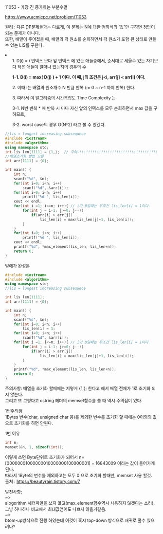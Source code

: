 11053 - 가장 긴 증가하는 부분수열

https://www.acmicpc.net/problem/11053
<p>
원리 : 다른 DP문제들과는 다르게, 이 문제는 N에 대한 점화식의 '값'만 구하면 정답이 되는 문제가 아니다.<br>
또한, 배열이 주어졌을 때, 배열의 각 원소를 순회하면서 각 원소가 포함 된 상태로 만들 수 있는 LIS를 구한다.<br>
	<li>
		<ol>1. D(i) = i 인덱스 보다 앞 인덱스 에 있는 애들중에서, 순서대로 세울수 있는 자기보다 작은 애들이 얼마나 있는지의 경우의 수</ol>
		<ol><b>1-1. D(i) = max( D(j) ) + 1 이다.  이 때, j의 조건은 j&lt;i, arr[j] &lt; arr[i] 이다.</b>	</ol>
		<ol>2. 이때 i는 배열의 원소개수 N 만큼 반복 (i= 0 ~ n-1 까지 반복) 한다.</ol>
		<ol>3. 따라서 이 알고리즘의 시간복잡도 Time Complexity 는 </ol>
		<ol>3-1. N번 반복 * 매 반복 시 마다 자신 앞의 인덱스를 모두 순회하면서 max 값을 구하므로,</ol>
		<ol>3-2. worst case의 경우 O(N^2) 라고 볼 수 있겠다.</ol>
		</li>
</p>

```c++
//lis = longest increasing subsequece
#include <iostream>
#include <algorithm>
using namespace std;
int lis_len[1111] = {1,};  // 주의~!!!!!!!!!!!!!!!!!!!!!!!!!!!!!!!!!!!!!!!!!!!!!!!!!!!!!!!!!!
//배열초기화 방법 오류
int arr[1111] = {0};

int main() {
	int n;
	scanf("%d", &n);
	for(int i=0; i<n; i++)
		scanf("%d", &arr[i]);
	for(int i=0; i<n; i++)
		printf("%d ", lis_len[i]);
	cout << endl;
	for(int i =1; i<=n; i++){ // i가 0일때는 무조건 lis_len[i] = 1이다.
		for(int j = i-1; j>=0; j--){
			if(arr[i] > arr[j])
				lis_len[i] = max(lis_len[j]+1, lis_len[i]);
		}
	}
	for(int i=0; i<n; i++)
		printf("%d ", lis_len[i]);
	cout << endl;
	printf("%d", *max_element(lis_len, lis_len+n));
	return 0;
}
```
밑에가 완성본
```c++
#include <iostream>
#include <algorithm>
using namespace std;
//lis = longest increasing subsequece

int lis_len[1111]; 
int arr[1111] = {0};

int main() {
	int n;
	scanf("%d", &n);
	for(int i=0; i<n; i++)
		lis_len[i] = 1;
	for(int i=0; i<n; i++)
		scanf("%d", &arr[i]);
	for(int i =1; i<=n; i++){ // i가 0일때는 무조건 lis_len[i] = 1이다.
		for(int j = i-1; j>=0; j--){
			if(arr[i] > arr[j])
				lis_len[i] = max(lis_len[j]+1, lis_len[i]);
		}
	}
	printf("%d", *max_element(lis_len, lis_len+n));
	return 0;
}
```
<p>
주의사항: 배열을 초기화 할때에는 저렇게 {1,}; 한다고 해서 배열 전체가 1로 초기화 되지 않는다.<br>
그리고 또 그렇다고 cstring 헤더의 memset함수를 쓸 때 역시 주의점이 있다.<br>
<p>1번주의점<br>
1Bytes 변수(char, unsigned char 등)를 제외한 변수를 초기화 할 때에는 
0이외의 값으로 초기화를 하면 안된다.</p>
<p>1번 이유
	
```c++
int n;
memset(&n, 1, sizeof(int));
```
이렇게 쓰면 Byte단위로 초기화가 되어서 n= [00000001000000010000000100000001] = 16843009 이라는 값이 들어가게 된다.<br>
따라서 1Byte의 변수를 제외하고는 모두 0 으로 초기화 할때만, memset 사용 할것.<br>
출처 : https://beautyrain.tistory.com/7
</p>
				
</p>
<p>
발전사항;<br>
~><br>
alogorithm 헤더파일을 쓰지 않고(max_element함수역시 사용하지 않겟다는 소리), 그냥 하나하나 비교해서 최대값얻어도 나쁘지 않을거같음.<br>
~><br>
btom-up방식으로 진행 하였는데 이것이 혹시 top-down 방식으로 재귀로 풀수 있으려나? <br>
</p>

<br>
